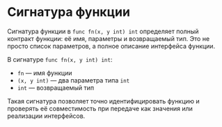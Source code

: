# Сигнатура функции

Сигнатура функции в `func fn(x, y int) int` определяет полный контракт функции: её имя, параметры и возвращаемый тип. Это не просто список параметров, а полное описание интерфейса функции.

В сигнатуре `func fn(x, y int) int`:
- `fn` — имя функции
- `(x, y int)` — два параметра типа `int`
- `int` — возвращаемый тип

Такая сигнатура позволяет точно идентифицировать функцию и проверять её совместимость при передаче как значения или реализации интерфейсов.


